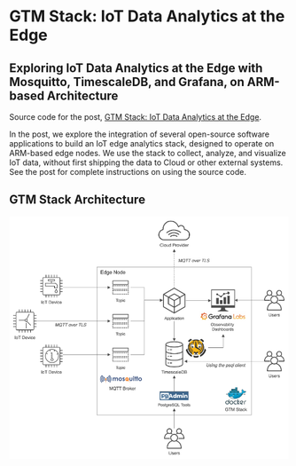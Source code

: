 # GTM Stack: IoT Data Analytics at the Edge

## Exploring IoT Data Analytics at the Edge with Mosquitto, TimescaleDB, and Grafana, on ARM-based Architecture

Source code for the post, [GTM Stack: IoT Data Analytics at the Edge](https://medium.com/@GaryStafford/iot-data-analytics-at-the-edge-d116b6681d7b).

In the post, we explore the integration of several open-source software applications to build an IoT edge analytics stack, designed to operate on ARM-based edge nodes. We use the stack to collect, analyze, and visualize IoT data, without first shipping the data to Cloud or other external systems. See the post for complete instructions on using the source code.

## GTM Stack Architecture

![GTM Stack Architecture](graphics/gtm_stack.png)
